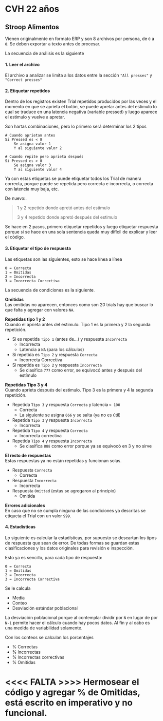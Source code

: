 # CVH 22 años

## Stroop Alimentos

Vienen originalmente en formato ERP y son 8 archivos por persona, de `0` a `8`. Se deben exportar a texto antes de procesar.

La secuencia de análisis es la siguiente

#### 1. Leer el archivo

El archivo a analizar se limita a los datos entre la sección `"All presses"` y `"Correct presses"`

#### 2. Etiquetar repetidos

Dentro de los registros existen Trial repetidos producidos por las veces y el momento en que se aprieta el botón, se puede apretar antes del estimulo lo cual se traduce en una latencia negativa (variable pressed) y luego aparece el estimulo y vuelve a apretar.

Son hartas combinaciones, pero lo primero será determinar los 2 tipos

```
# Cuando aprietan antes
Si Pressed es < 0
	Se asigna valor 1
	Y al siguiente valor 2
	
# Cuando repite pero aprieta después
Si Pressed es > 0
	Se asigna valor 3
	Y al siguiente valor 4
```

Ya con estas etiquetas se puede etiquetar todos los Trial de manera correcta, porque puede se repetida pero correcta e incorrecta, o correcta con latencia muy baja, etc.

De nuevo:.

> 1 y 2 repetido donde apretó antes del estímulo
>
> 3 y 4 repetido donde apretó después del estimulo

Se hace en 2 pasos, primero etiquetar repetidos y luego etiquetar respuesta porque si se hace en una sola sentencia queda muy difícil de explicar y leer el código.

#### 3. Etiquetar el tipo de respuesta

Las etiquetas son las siguientes, esto se hace línea a línea

```
0 = Correcta
1 = Omitidas
2 = Incorrecta 
3 = Incorrecta Correctiva
```

La secuencia de condiciones es la siguiente.

**Omitidas**  
Las omitidas no aparecen, entonces como son 20 trials hay que buscar lo que falta y agregar con valores `NA`.

**Repetidas tipo 1 y 2**  
Cuando el aprieta antes del estimulo. Tipo 1 es la primera y 2 la segunda repetición.

* Si es repetida `Tipo 1` (antes de...) y respuesta `Incorrecta`
  * Incorrecta
  * Latencia a `NA` (para los cálculos)
* Si repetida es `Tipo 2`  y respuesta `Correcta`
	* Incorrecta Correctiva
* Si repetida es `Tipo 2`  y respuesta `Incorrecta`
	* Se clasifica `777` como error, se equivocó antes y después del estímulo

**Repetidas Tipo 3 y 4**  
Cuando aprieta después del estímulo. Tipo 3 es la primera y 4 la segunda repetición.

* Repetida `Tipo 3` y respuesta `Correcta` y latencia `> 100`
	* Correcta
	* La siguiente se asigna `666` y se salta (ya no es útil)
* Repetida `Tipo 3` y respuesta `Incorrecta`
	* Incorrecta
* Repetida `Tipo 4` y respuesta `Correcta`
	* Incorrecta correctiva
* Repetida `Tipo 4` y respuesta `Incorrecta`
	* Se clasifica `888` como error porque ya se equivocó en 3 y no sirve

**El resto de respuestas**  
Estas respuestas ya no están repetidas y funcionan solas.

* Respuesta `Correcta`
	* Correcta
* Respuesta `Incorrecta`
	* Incorrecta
* Respuesta `Omitted` (estas se agregaron al principio)
	* Omitida

**Errores adicionales**  
En caso que no se cumpla ninguna de las condiciones ya descritas se etiqueta el Trial con un valor `999`.

#### 4. Estadísticas

Lo siguiente es calcular la estadísticas, por supuesto se descartan los tipos de respuesta que sean de error. De todas formas se guardan estas clasificaciones y los datos originales para revisión e inspección.

Esto ya es sencillo, para cada tipo de respuesta:

```
0 = Correcta
1 = Omitidas
2 = Incorrecta 
3 = Incorrecta Correctiva
```

Se le calcula 

* Media
* Conteo
* Desviación estándar poblacional 

La desviación poblacional porque al contemplar dividir por `N` en lugar de por `N-1` permite hacer el cálculo cuando hay pocos datos. Al fin y al cabo es una medida de variabilidad solamente.

Con los conteos se calculan los porcentajes

* % Correctas
* % Incorrectas 
* % Incorrectas correctivas
* % Omitidas



# <<<< FALTA >>>> Hermosear el código y agregar % de Omitidas, está escrito en imperativo y no funcional.
